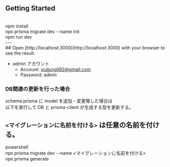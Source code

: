 ## Getting Started

<br>
npm install<br>
npx prisma migrate dev --name init<br>
npm run dev<br>
---
<br>
## Open [http://localhost:3000](http://localhost:3000) with your browser to see the result.<br>

- admin アカウント<br>
  - Account: vudungit92@gmail.com<br>
  - Password: admin<br>

### DB関連の更新を行った場合<br>

schema.prisma に model を追加・変更等した場合は<br>
以下を実行して DB と prisma-client が生成する型を更新する。<br>

## `<マイグレーションに名前を付ける>` は任意の名前を付ける。<br>

powershell<br>
npx prisma migrate dev --name <マイグレーションに名前を付ける><br>
npx prisma generate<br>
